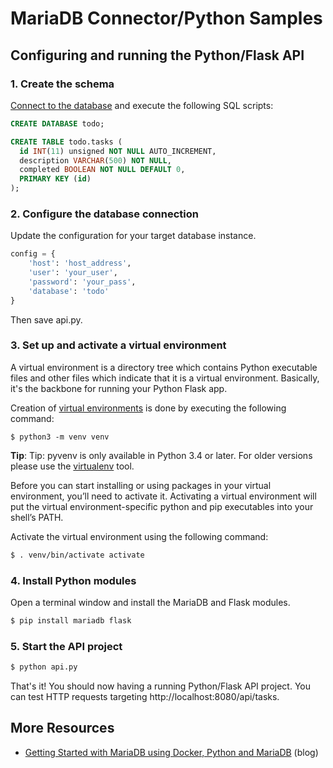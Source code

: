 # MariaDB Connector/Python Samples

## Configuring and running the Python/Flask API 

### 1. Create the schema <a name="schema"></a>

[Connect to the database](https://mariadb.com/kb/en/connecting-to-mariadb/) and execute the following SQL scripts:

```sql
CREATE DATABASE todo;

CREATE TABLE todo.tasks (
  id INT(11) unsigned NOT NULL AUTO_INCREMENT,
  description VARCHAR(500) NOT NULL,
  completed BOOLEAN NOT NULL DEFAULT 0,
  PRIMARY KEY (id)
);
```

### 2. Configure the database connection

Update the configuration for your target database instance.

```python
config = {
    'host': 'host_address',
    'user': 'your_user',
    'password': 'your_pass',
    'database': 'todo'
}
```

Then save api.py.

### 3. Set up and activate a virtual environment <a name="activate"></a>

A virtual environment is a directory tree which contains Python executable files and other files which indicate that it is a virtual environment. Basically, it's the backbone for running your Python Flask app.

Creation of [virtual environments](https://docs.python.org/3/library/venv.html?ref=hackernoon.com#venv-def) is done by executing the following command:

```
$ python3 -m venv venv
```

**Tip**: Tip: pyvenv is only available in Python 3.4 or later. For older versions please use the [virtualenv](https://virtualenv.pypa.io/en/latest/) tool. 

Before you can start installing or using packages in your virtual environment, you’ll need to activate it. Activating a virtual environment will put the virtual environment-specific python and pip executables into your shell’s PATH.

Activate the virtual environment using the following command:

```bash
$ . venv/bin/activate activate
```

### 4. Install Python modules

Open a terminal window and install the MariaDB and Flask modules.

```bash
$ pip install mariadb flask
```

### 5. Start the API project

```bash
$ python api.py
```

That's it! You should now having a running Python/Flask API project. You can test HTTP requests targeting http://localhost:8080/api/tasks.

## More Resources

* [Getting Started with MariaDB using Docker, Python and MariaDB](https://dev.to/probablyrealrob/getting-started-with-mariadb-using-docker-python-and-flask-38a7) (blog)
